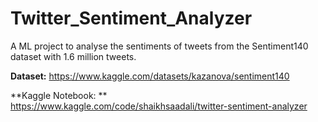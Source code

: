 # Twitter_Sentiment_Analyzer
A ML project to analyse the sentiments of tweets from the Sentiment140 dataset with 1.6 million tweets.

**Dataset:** https://www.kaggle.com/datasets/kazanova/sentiment140

**Kaggle Notebook: ** https://www.kaggle.com/code/shaikhsaadali/twitter-sentiment-analyzer

